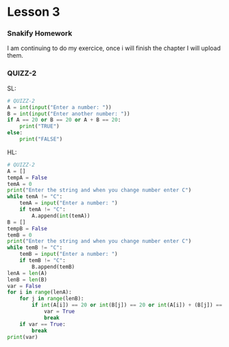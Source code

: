 # Lesson 3
### Snakify Homework
I am continuing to do my exercice, once i will finish the chapter I will upload them.

### QUIZZ-2
SL:
``` .py
# QUIZZ-2
A = int(input("Enter a number: "))
B = int(input("Enter another number: "))
if A == 20 or B == 20 or A + B == 20:
    print("TRUE")
else:
    print("FALSE")
```
HL:
``` .py
# QUIZZ-2
A = []
tempA = False
temA = 0
print("Enter the string and when you change number enter C")
while temA != "C":
    temA = input("Enter a number: ")
    if temA != "C":
        A.append(int(temA))
B = []
tempB = False
temB = 0
print("Enter the string and when you change number enter C")
while temB != "C":
    temB = input("Enter a number: ")
    if temB != "C":
        B.append(temB)
lenA = len(A)
lenB = len(B)
var = False
for i in range(lenA):
    for j in range(lenB):
        if int(A[i]) == 20 or int(B[j]) == 20 or int(A[i]) + (B[j]) == 20:
            var = True
            break
    if var == True:
        break
print(var)
```